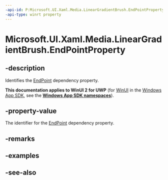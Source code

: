 ```yaml
---
-api-id: P:Microsoft.UI.Xaml.Media.LinearGradientBrush.EndPointProperty
-api-type: winrt property
---
```


<!-- Property syntax
public Windows.UI.Xaml.DependencyProperty EndPointProperty { get; }
-->

# Microsoft.UI.Xaml.Media.LinearGradientBrush.EndPointProperty

## -description
Identifies the [EndPoint](lineargradientbrush_endpoint.md) dependency property.

**This documentation applies to WinUI 2 for UWP** (for [WinUI](/windows/apps/winui/winui3/) in the [Windows App SDK](/windows/apps/windows-app-sdk/), see the **[Windows App SDK namespaces](/windows/windows-app-sdk/api/winrt/)**).

## -property-value
The identifier for the [EndPoint](lineargradientbrush_endpoint.md) dependency property.

## -remarks

## -examples

## -see-also
